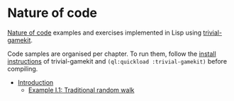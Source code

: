 # Nature of code

[Nature of code](http://natureofcode.com) examples and exercises implemented in
Lisp using [trivial-gamekit](https://github.com/borodust/trivial-gamekit).

Code samples are organised per chapter. To run them, follow the
[install instructions](https://borodust.github.io/projects/trivial-gamekit/#installation-and-loading)
of trivial-gamekit and `(ql:quickload :trivial-gamekit)` before compiling.

- [Introduction](https://github.com/mark-gerarts/nature-of-code/tree/master/Introduction)
  - [Example I.1: Traditional random walk](https://github.com/mark-gerarts/nature-of-code/tree/master/Introduction/Example%20I.1:%20Traditional%20random%20walk)
